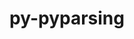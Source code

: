 ---
title: "py-pyparsing"
layout: cache
categories: [package, develop-2024-01-28]
meta: {"versions": ["3.0.9"], "compilers": ["apple-clang@=15.0.0", "gcc@=11.1.0", "gcc@=11.3.0", "gcc@=11.4.0", "gcc@=7.5.0", "gcc@=9.4.0", "oneapi@=2024.0.0"], "oss": ["ubuntu18.04", "ubuntu20.04", "ubuntu22.04", "ventura"], "platforms": ["darwin", "linux"], "targets": ["aarch64", "neoverse_v1", "neoverse_v2", "ppc64le", "x86_64_v3"], "stacks": ["data-vis-sdk", "e4s", "e4s-neoverse-v2", "e4s-neoverse_v1", "e4s-oneapi", "e4s-power", "e4s-rocm-external", "ml-darwin-aarch64-mps", "ml-linux-x86_64-cpu", "ml-linux-x86_64-cuda", "ml-linux-x86_64-rocm", "radiuss", "root"], "num_specs": 11, "num_specs_by_stack": {"root": 11, "ml-darwin-aarch64-mps": 1, "radiuss": 1, "e4s-neoverse_v1": 1, "e4s-power": 1, "data-vis-sdk": 2, "e4s-rocm-external": 1, "e4s": 2, "e4s-neoverse-v2": 1, "ml-linux-x86_64-cpu": 1, "ml-linux-x86_64-rocm": 1, "ml-linux-x86_64-cuda": 1, "e4s-oneapi": 1}}
spec_details: [{"hash": "kkxiffye2jdpkvoj5nc6lv2swwgw6ipf", "compiler": "apple-clang@=15.0.0", "versions": ["3.0.9"], "os": "ventura", "platform": "darwin", "target": "aarch64", "variants": ["build_system=python_pip"], "stacks": ["root", "ml-darwin-aarch64-mps"], "size": "-", "tarball": "https://binaries.spack.io/develop-2024-01-28/build_cache/darwin-ventura-aarch64/apple-clang-15.0.0/py-pyparsing-3.0.9/darwin-ventura-aarch64-apple-clang-15.0.0-py-pyparsing-3.0.9-kkxiffye2jdpkvoj5nc6lv2swwgw6ipf.spack"}, {"hash": "zunftlisqd24pauq4zfttsijx24d7kce", "compiler": "gcc@=7.5.0", "versions": ["3.0.9"], "os": "ubuntu18.04", "platform": "linux", "target": "x86_64_v3", "variants": ["build_system=python_pip"], "stacks": ["root", "radiuss"], "size": "-", "tarball": "https://binaries.spack.io/develop-2024-01-28/build_cache/linux-ubuntu18.04-x86_64_v3/gcc-7.5.0/py-pyparsing-3.0.9/linux-ubuntu18.04-x86_64_v3-gcc-7.5.0-py-pyparsing-3.0.9-zunftlisqd24pauq4zfttsijx24d7kce.spack"}, {"hash": "7y3ttjo7b56t2f6xy52irzmog72fsdri", "compiler": "gcc@=11.4.0", "versions": ["3.0.9"], "os": "ubuntu20.04", "platform": "linux", "target": "neoverse_v1", "variants": ["build_system=python_pip"], "stacks": ["e4s-neoverse_v1", "root"], "size": "-", "tarball": "https://binaries.spack.io/develop-2024-01-28/build_cache/linux-ubuntu20.04-neoverse_v1/gcc-11.4.0/py-pyparsing-3.0.9/linux-ubuntu20.04-neoverse_v1-gcc-11.4.0-py-pyparsing-3.0.9-7y3ttjo7b56t2f6xy52irzmog72fsdri.spack"}, {"hash": "4mtbdvx2otsdulfwnl4fb5pbl6axn7lf", "compiler": "gcc@=9.4.0", "versions": ["3.0.9"], "os": "ubuntu20.04", "platform": "linux", "target": "ppc64le", "variants": ["build_system=python_pip"], "stacks": ["e4s-power", "root"], "size": "-", "tarball": "https://binaries.spack.io/develop-2024-01-28/build_cache/linux-ubuntu20.04-ppc64le/gcc-9.4.0/py-pyparsing-3.0.9/linux-ubuntu20.04-ppc64le-gcc-9.4.0-py-pyparsing-3.0.9-4mtbdvx2otsdulfwnl4fb5pbl6axn7lf.spack"}, {"hash": "3hzpqwxkr2tpxmcdcfomn3o4kown3rv2", "compiler": "gcc@=11.1.0", "versions": ["3.0.9"], "os": "ubuntu20.04", "platform": "linux", "target": "x86_64_v3", "variants": ["build_system=python_pip"], "stacks": ["root", "data-vis-sdk"], "size": "-", "tarball": "https://binaries.spack.io/develop-2024-01-28/build_cache/linux-ubuntu20.04-x86_64_v3/gcc-11.1.0/py-pyparsing-3.0.9/linux-ubuntu20.04-x86_64_v3-gcc-11.1.0-py-pyparsing-3.0.9-3hzpqwxkr2tpxmcdcfomn3o4kown3rv2.spack"}, {"hash": "tta7bfwkivqcjxytzkopemz67xzmtr3n", "compiler": "gcc@=11.1.0", "versions": ["3.0.9"], "os": "ubuntu20.04", "platform": "linux", "target": "x86_64_v3", "variants": ["build_system=python_pip"], "stacks": ["root", "data-vis-sdk"], "size": "-", "tarball": "https://binaries.spack.io/develop-2024-01-28/build_cache/linux-ubuntu20.04-x86_64_v3/gcc-11.1.0/py-pyparsing-3.0.9/linux-ubuntu20.04-x86_64_v3-gcc-11.1.0-py-pyparsing-3.0.9-tta7bfwkivqcjxytzkopemz67xzmtr3n.spack"}, {"hash": "iymwyzxdrlhxfbjnmfleeeorwlirwwrc", "compiler": "gcc@=11.4.0", "versions": ["3.0.9"], "os": "ubuntu20.04", "platform": "linux", "target": "x86_64_v3", "variants": ["build_system=python_pip"], "stacks": ["root", "e4s-rocm-external", "e4s"], "size": "-", "tarball": "https://binaries.spack.io/develop-2024-01-28/build_cache/linux-ubuntu20.04-x86_64_v3/gcc-11.4.0/py-pyparsing-3.0.9/linux-ubuntu20.04-x86_64_v3-gcc-11.4.0-py-pyparsing-3.0.9-iymwyzxdrlhxfbjnmfleeeorwlirwwrc.spack"}, {"hash": "5prihhf2m6odlrrw5orsyfxsgvq7n2bc", "compiler": "gcc@=11.4.0", "versions": ["3.0.9"], "os": "ubuntu20.04", "platform": "linux", "target": "x86_64_v3", "variants": ["build_system=python_pip"], "stacks": ["root", "e4s"], "size": "-", "tarball": "https://binaries.spack.io/develop-2024-01-28/build_cache/linux-ubuntu20.04-x86_64_v3/gcc-11.4.0/py-pyparsing-3.0.9/linux-ubuntu20.04-x86_64_v3-gcc-11.4.0-py-pyparsing-3.0.9-5prihhf2m6odlrrw5orsyfxsgvq7n2bc.spack"}, {"hash": "prbcpik4y5ewwd6n45wjruvxsuzkqg7d", "compiler": "gcc@=11.4.0", "versions": ["3.0.9"], "os": "ubuntu22.04", "platform": "linux", "target": "neoverse_v2", "variants": ["build_system=python_pip"], "stacks": ["e4s-neoverse-v2", "root"], "size": "-", "tarball": "https://binaries.spack.io/develop-2024-01-28/build_cache/linux-ubuntu22.04-neoverse_v2/gcc-11.4.0/py-pyparsing-3.0.9/linux-ubuntu22.04-neoverse_v2-gcc-11.4.0-py-pyparsing-3.0.9-prbcpik4y5ewwd6n45wjruvxsuzkqg7d.spack"}, {"hash": "re45zghzdl33los3quivgkbj6xzkeqwx", "compiler": "gcc@=11.3.0", "versions": ["3.0.9"], "os": "ubuntu22.04", "platform": "linux", "target": "x86_64_v3", "variants": ["build_system=python_pip"], "stacks": ["ml-linux-x86_64-cpu", "ml-linux-x86_64-rocm", "root", "ml-linux-x86_64-cuda"], "size": "-", "tarball": "https://binaries.spack.io/develop-2024-01-28/build_cache/linux-ubuntu22.04-x86_64_v3/gcc-11.3.0/py-pyparsing-3.0.9/linux-ubuntu22.04-x86_64_v3-gcc-11.3.0-py-pyparsing-3.0.9-re45zghzdl33los3quivgkbj6xzkeqwx.spack"}, {"hash": "prgkervnmrd6tedoomquiuxobrqyfp34", "compiler": "oneapi@=2024.0.0", "versions": ["3.0.9"], "os": "ubuntu22.04", "platform": "linux", "target": "x86_64_v3", "variants": ["build_system=python_pip"], "stacks": ["e4s-oneapi", "root"], "size": "-", "tarball": "https://binaries.spack.io/develop-2024-01-28/build_cache/linux-ubuntu22.04-x86_64_v3/oneapi-2024.0.0/py-pyparsing-3.0.9/linux-ubuntu22.04-x86_64_v3-oneapi-2024.0.0-py-pyparsing-3.0.9-prgkervnmrd6tedoomquiuxobrqyfp34.spack"}]
---